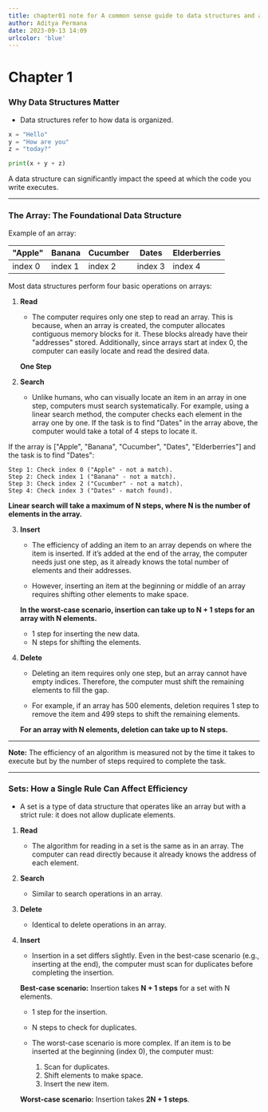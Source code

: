 ```yaml
---
title: chapter01 note for A common sense guide to data structures and algorithms
author: Aditya Permana
date: 2023-09-13 14:09
urlcolor: 'blue'
---
```


# Chapter 1

### Why Data Structures Matter

- Data structures refer to how data is organized.

```python
x = "Hello"
y = "How are you"
z = "today?"

print(x + y + z)
```

A data structure can significantly impact the speed at which the code you write executes.

---

### The Array: The Foundational Data Structure

Example of an array:

| "Apple" | Banana  | Cucumber | Dates   | Elderberries |
| ------- | ------- | -------- | ------- | ------------ |
| index 0 | index 1 | index 2  | index 3 | index 4      |

Most data structures perform four basic operations on arrays:

1. **Read**

   - The computer requires only one step to read an array. This is because, when an array is created, the computer allocates contiguous memory blocks for it. These blocks already have their "addresses" stored. Additionally, since arrays start at index 0, the computer can easily locate and read the desired data.

   **One Step**

2. **Search**

   - Unlike humans, who can visually locate an item in an array in one step, computers must search systematically. For example, using a linear search method, the computer checks each element in the array one by one. If the task is to find "Dates" in the array above, the computer would take a total of 4 steps to locate it.

If the array is ["Apple", "Banana", "Cucumber", "Dates", "Elderberries"] and the task is to find "Dates":

    Step 1: Check index 0 ("Apple" - not a match).
    Step 2: Check index 1 ("Banana" - not a match).
    Step 3: Check index 2 ("Cucumber" - not a match).
    Step 4: Check index 3 ("Dates" - match found).

**Linear search will take a maximum of N steps, where N is the number of elements in the array.**

3. **Insert**

   - The efficiency of adding an item to an array depends on where the item is inserted. If it’s added at the end of the array, the computer needs just one step, as it already knows the total number of elements and their addresses.

   - However, inserting an item at the beginning or middle of an array requires shifting other elements to make space.

   **In the worst-case scenario, insertion can take up to N + 1 steps for an array with N elements.**

   - 1 step for inserting the new data.
   - N steps for shifting the elements.

4. **Delete**

   - Deleting an item requires only one step, but an array cannot have empty indices. Therefore, the computer must shift the remaining elements to fill the gap.

   - For example, if an array has 500 elements, deletion requires 1 step to remove the item and 499 steps to shift the remaining elements.

   **For an array with N elements, deletion can take up to N steps.**

---

**Note:** The efficiency of an algorithm is measured not by the time it takes to execute but by the number of steps required to complete the task.

---

### Sets: How a Single Rule Can Affect Efficiency

- A set is a type of data structure that operates like an array but with a strict rule: it does not allow duplicate elements.

1. **Read**

   - The algorithm for reading in a set is the same as in an array. The computer can read directly because it already knows the address of each element.

2. **Search**

   - Similar to search operations in an array.

3. **Delete**

   - Identical to delete operations in an array.

4. **Insert**

   - Insertion in a set differs slightly. Even in the best-case scenario (e.g., inserting at the end), the computer must scan for duplicates before completing the insertion.

   **Best-case scenario:** Insertion takes **N + 1 steps** for a set with N elements.

   - 1 step for the insertion.
   - N steps to check for duplicates.

   - The worst-case scenario is more complex. If an item is to be inserted at the beginning (index 0), the computer must:
     1. Scan for duplicates.
     2. Shift elements to make space.
     3. Insert the new item.

   **Worst-case scenario:** Insertion takes **2N + 1 steps**.
